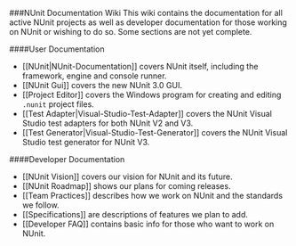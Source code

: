 ###NUnit Documentation Wiki
This wiki contains the documentation for all active NUnit projects as well as developer documentation for those working on NUnit or wishing to do so. Some sections are not yet complete.

####User Documentation
 * [[NUnit|NUnit-Documentation]] covers NUnit itself, including the framework, engine and console runner.
 * [[NUnit Gui]] covers the new NUnit 3.0 GUI.
 * [[Project Editor]] covers the Windows program for creating and editing `.nunit` project files.
 * [[Test Adapter|Visual-Studio-Test-Adapter]] covers the NUnit Visual Studio test adapters for both NUnit V2 and V3.
 * [[Test Generator|Visual-Studio-Test-Generator]] covers the NUnit Visual Studio test generator for NUnit V3.

####Developer Documentation
 * [[NUnit Vision]] covers our vision for NUnit and its future.
 * [[NUnit Roadmap]] shows our plans for coming releases.
 * [[Team Practices]] describes how we work on NUnit and the standards we follow.
 * [[Specifications]] are descriptions of features we plan to add.
 * [[Developer FAQ]] contains basic info for those who want to work on NUnit.
